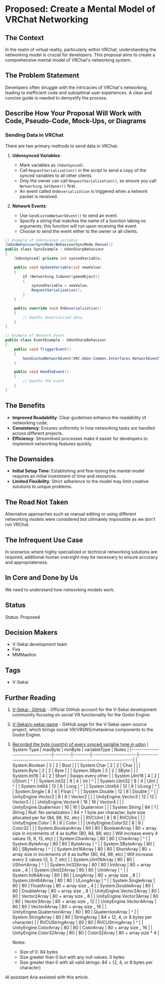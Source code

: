 # Proposed: Create a Mental Model of VRChat Networking

## The Context

In the realm of virtual reality, particularly within VRChat, understanding the networking model is crucial for developers. This proposal aims to create a comprehensive mental model of VRChat's networking system.

## The Problem Statement

Developers often struggle with the intricacies of VRChat's networking, leading to inefficient code and suboptimal user experiences. A clear and concise guide is needed to demystify the process.

## Describe How Your Proposal Will Work with Code, Pseudo-Code, Mock-Ups, or Diagrams

### Sending Data in VRChat

There are two primary methods to send data in VRChat:

1. **Udonsynced Variables**:

   - Mark variables as `[UdonSynced]`.
   - Call `RequestSerialization()` in the script to send a copy of the synced variables to all other clients.
   - Only the owner can call `RequestSerialization()`, so ensure you call `Networking.SetOwner()` first.
   - An event called `OnDeserialization` is triggered when a network packet is received.

2. **Network Events**:
   - Use `SendCustomNetworkEvent()` to send an event.
   - Specify a string that matches the name of a function taking no arguments; this function will run upon receiving the event.
   - Choose to send the event either to the owner or all clients.

```csharp
// Example of Udonsynced variable
[UdonBehaviourSyncMode(BehaviourSyncMode.Manual)]
public class SyncExample : UdonSharpBehaviour
{
    [UdonSynced] private int syncedVariable;

    public void UpdateVariable(int newValue)
    {
        if (Networking.IsOwner(gameObject))
        {
            syncedVariable = newValue;
            RequestSerialization();
        }
    }

    public override void OnDeserialization()
    {
        // Handle deserialized data
    }
}

// Example of Network Event
public class EventExample : UdonSharpBehaviour
{
    public void TriggerEvent()
    {
        SendCustomNetworkEvent(VRC.Udon.Common.Interfaces.NetworkEventTarget.All, "HandleEvent");
    }

    public void HandleEvent()
    {
        // Handle the event
    }
}
```

## The Benefits

- **Improved Readability**: Clear guidelines enhance the readability of networking code.
- **Consistency**: Ensures uniformity in how networking tasks are handled across different projects.
- **Efficiency**: Streamlined processes make it easier for developers to implement networking features quickly.

## The Downsides

- **Initial Setup Time**: Establishing and fine-tuning the mental model requires an initial investment of time and resources.
- **Limited Flexibility**: Strict adherence to the model may limit creative solutions to unique problems.

## The Road Not Taken

Alternative approaches such as manual editing or using different networking models were considered but ultimately impossible as we don't run VRChat.

## The Infrequent Use Case

In scenarios where highly specialized or technical networking solutions are required, additional human oversight may be necessary to ensure accuracy and appropriateness.

## In Core and Done by Us

We need to understand how networking models work.

## Status

Status: Proposed <!-- Draft | Proposed | Rejected | Accepted | Deprecated | Superseded by -->

## Decision Makers

- V-Sekai development team
- Fire
- MMMaellon

## Tags

- V-Sekai

## Further Reading

1. [V-Sekai · GitHub](https://github.com/v-sekai) - Official GitHub account for the V-Sekai development community focusing on social VR functionality for the Godot Engine.
2. [V-Sekai/v-sekai-game](https://github.com/v-sekai/v-sekai-game) - GitHub page for the V-Sekai open-source project, which brings social VR/VRSNS/metaverse components to the Godot Engine.
3. [Recorded the byte count(s) of every synced variable type in udon](https://vxtwitter.com/Centauri2442/status/1747888817518879039)
   | System Type | maxByte | minByte | variableType | Notes |
   |----------------------------------|---------|---------|-----------------------|-----------------------------------------------------------------------|
   | System.Boolean | 2 | 2 | Bool | |
   | System.Char | 2 | 2 | Char | |
   | System.Byte | 2 | 2 | Byte | |
   | System.SByte | 2 | 2 | SByte | |
   | System.Int16 | 4 | 2 | Short | Swaps every other |
   | System.UInt16 | 4 | 2 | UShort | ^ |
   | System.Int32 | 8 | 4 | Int | ^ |
   | System.UInt32 | 8 | 4 | UInt | ^ |
   | System.Int64 | 12 | 8 | Long | ^ |
   | System.UInt64 | 12 | 8 | ULong | ^ |
   | System.Single | 8 | 4 | Float | ^ |
   | System.Double | 12 | 8 | Double | ^ |
   | UnityEngine.Vector2 | 8 | 8 | Vector2 | |
   | UnityEngine.Vector3 | 12 | 12 | Vector3 | |
   | UnityEngine.Vector4 | 16 | 16 | Vector4 | |
   | UnityEngine.Quaternion | 16 | 16 | Quaternion | |
   | System.String | 84 | 1 | String | Null: No serialization | 84 + 1 byte per character, byte size allocated per for (84, 88, 92, etc) |
   | RVCUInt | 8 | 8 | RVCUInt | |
   | UnityEngine.Color | 8 | 8 | Color | |
   | UnityEngine.Color32 | 8 | 8 | Color32 | |
   | System.BooleanArray | 80 | 80 | BooleanArray | 80 + array size in increments of 4 as buffer (80, 84, 88, etc) | Will increase every 4 values (5, 9, 13, etc) |
   | System.CharArray | 80 | 80 | CharArray | ^ |
   | System.ByteArray | 80 | 80 | ByteArray | ^ |
   | System.SByteArray | 80 | 80 | SByteArray | ^ |
   | System.Int16Array | 80 | 80 | ShortArray | 80 + array size in increments of 4 as buffer (80, 84, 88, etc) | Will increase every 2 values (3, 5, 7, etc) |
   | System.UInt16Array | 80 | 80 | UShortArray | ^ |
   | System.Int32Array | 80 | 80 | IntArray | 80 + array size _ 4 |
   | System.UInt32Array | 80 | 80 | UIntArray | ^ |
   | System.Int64Array | 80 | 80 | LongArray | 80 + array size _ 8 |
   | System.UInt64Array | 80 | 80 | ULongArray | ^ |
   | System.SingleArray | 80 | 80 | FloatArray | 80 + array size _ 4 |
   | System.DoubleArray | 80 | 80 | DoubleArray | 80 + array size _ 8 |
   | UnityEngine.Vector2Array | 80 | 80 | Vector2Array | 80 + array size _ 8 |
   | UnityEngine.Vector3Array | 80 | 80 | Vector3Array | 80 + array size _ 12 |
   | UnityEngine.Vector4Array | 80 | 80 | Vector4Array | 80 + array size _ 16 |
   | UnityEngine.QuaternionArray | 80 | 80 | QuaternionArray | ^ |
   | System.StringArray | 80 | 80 | StringArray | 84 + (2, 4, or 8 bytes per character) |
   | RVCUStringArray | 80 | 80 | RVCUStringArray | ^ |
   | UnityEngine.ColorArray | 80 | 80 | ColorArray | 80 + array size _ 16 |
   | UnityEngine.Color32Array | 80 | 80 | Color32Array | 80 + array size \* 4 |

   Notes:

   - Size of 0: 84 bytes
   - Size greater than 0 but with any null values: 0 bytes
   - Size greater than 0 with all valid strings: 84 + (2, 4, or 8 bytes per character)

AI assistant Aria assisted with this article.
